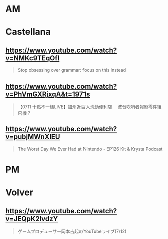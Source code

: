 # AM
# Castellana

## https://www.youtube.com/watch?v=NMKc9TEqOfI
>  Stop obsessing over grammar: focus on this instead

## https://www.youtube.com/watch?v=PhVmGXRjxqA&t=1971s 

> 【0711 十點不一樣LIVE】加州近百人洗劫便利店　 波音吹哨者報廢零件組飛機？

## https://www.youtube.com/watch?v=pubjMWnXIEU

> The Worst Day We Ever Had at Nintendo - EP126 Kit & Krysta Podcast 

# PM
# Volver

## https://www.youtube.com/watch?v=JEQpK2lvdzY

> ゲームプロデューサー岡本吉起のYouTubeライブ(7/12) 
